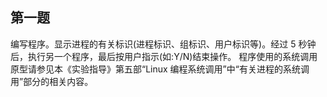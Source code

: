 ## 第一题

编写程序。显示进程的有关标识(进程标识、组标识、用户标识等)。经过 5 秒钟后，执行另一个程序，最后按用户指示(如:Y/N)结束操作。
程序使用的系统调用原型请参见本《实验指导》第五部“Linux 编程系统调用”中“有关进程的系统调用”部分的相关内容。
